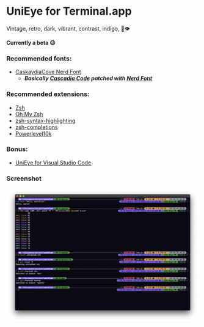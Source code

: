 # UniEye for Terminal.app

Vintage, retro, dark, vibrant, contrast, indigo, 🦄👁

**Currently a beta 😉**

### Recommended fonts:

- [CaskaydiaCove Nerd Font](https://github.com/ryanoasis/nerd-fonts/tree/master/patched-fonts/CascadiaCode)
  - **_Basically [Cascadia Code](https://github.com/microsoft/cascadia-code) patched with [Nerd Font](https://github.com/ryanoasis/nerd-fonts)_**

### Recommended extensions:

- [Zsh](https://www.zsh.org/)
- [Oh My Zsh](https://ohmyz.sh/)
- [zsh-syntax-highlighting](https://github.com/zsh-users/zsh-syntax-highlighting)
- [zsh-completions](https://github.com/zsh-users/zsh-completions)
- [Powerlevel10k](https://github.com/romkatv/powerlevel10k)

### Bonus:

- [UniEye for Visual Studio Code](https://github.com/hbthen3rd/unieye-vscode)

### Screenshot

![UniEye for Terminal.app screenshot](/UniEye_Terminal.app.png?raw=true 'UniEye for Terminal.app screenshot')
